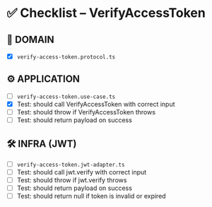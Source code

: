 # ✅ Checklist – VerifyAccessToken

## 🧩 DOMAIN

- [x] `verify-access-token.protocol.ts`

## ⚙️ APPLICATION

- [ ] `verify-access-token.use-case.ts`
- [x] Test: should call VerifyAccessToken with correct input
- [ ] Test: should throw if VerifyAccessToken throws
- [ ] Test: should return payload on success

## 🛠️ INFRA (JWT)

- [ ] `verify-access-token.jwt-adapter.ts`
- [ ] Test: should call jwt.verify with correct input
- [ ] Test: should throw if jwt.verify throws
- [ ] Test: should return payload on success
- [ ] Test: should return null if token is invalid or expired
